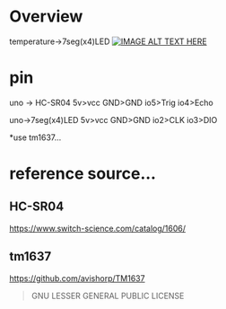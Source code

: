 # Overview
temperature->7seg(x4)LED
[![IMAGE ALT TEXT HERE](http://img.youtube.com/vi/ldNOMMeGAis/0.jpg)](http://www.youtube.com/watch?v=ldNOMMeGAis)

# pin
uno -> HC-SR04
5v>vcc
GND>GND
io5>Trig
io4>Echo

uno->7seg(x4)LED
5v>vcc
GND>GND
io2>CLK
io3>DIO

*use tm1637...

# reference source...
## HC-SR04
https://www.switch-science.com/catalog/1606/

## tm1637
https://github.com/avishorp/TM1637
>GNU LESSER GENERAL PUBLIC LICENSE